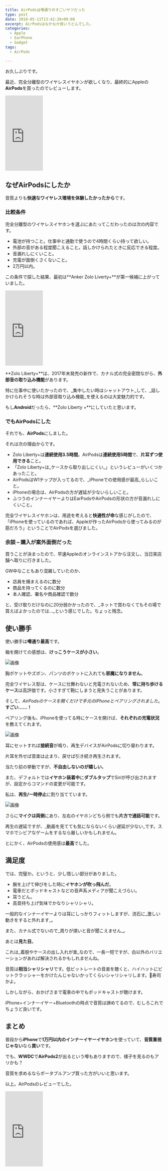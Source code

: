 ```yaml
---
title: AirPodsは噂通りのすごいヤツだった
type: post
date: 2018-05-11T13:42:28+09:00
excerpt: AirPodsはなかなか良いうどんでした。
categories:
  - Apple
  - EarPhone
  - Gadget
tags:
  - AirPods

---
```

お久しぶりです。

最近、完全分離型のワイヤレスイヤホンが欲しくなり、最終的にAppleの**AirPods**を買ったのでレビューします。

<noscript>
  <iframe src="http://rcm-jp.amazon.co.jp/e/cm?t=musikirin07-22&o=9&p=8&l=as1&asins=B01N2VMGT6&fc1=000000&IS2=1&lt1=_blank&m=amazon&lc1=0000FF&bc1=000000&bg1=FFFFFF&f=ifr" style="width:120px;height:240px;" scrolling="no" marginwidth="0" marginheight="0" frameborder="0"></iframe>
</noscript>

<!--more-->

## なぜAirPodsにしたか

音質よりも**快適なワイヤレス環境を体験したかったから**です。

### 比較条件

完全分離型のワイヤレスイヤホンを選ぶにあたってこだわったのは次の内容です。

  * 電池が持つこと。仕事中と通勤で使うので4時間くらい持って欲しい。
  * 外部の音がある程度聞こえること。話しかけられたときに反応できる程度。
  * 音漏れしにくいこと。
  * 充電が面倒くさくないこと。
  * 2万円以内。

この条件で探した結果、最初は**Anker Zolo Liverty+**が第一候補に上がっていました。

<noscript>
  <iframe src="http://rcm-jp.amazon.co.jp/e/cm?t=musikirin07-22&o=9&p=8&l=as1&asins=B075SS3QH1&fc1=000000&IS2=1&lt1=_blank&m=amazon&lc1=0000FF&bc1=000000&bg1=FFFFFF&f=ifr" style="width:120px;height:240px;" scrolling="no" marginwidth="0" marginheight="0" frameborder="0"></iframe>
</noscript>

**Zolo Liberty+**は、2017年末発売の新作で、カナル式の完全密閉ながら、**外部音の取り込み機能**があります。

特に仕事中に使いたかったので、_集中したい時はシャットアウト_して、_話しかけられそうな時は外部音取り込み機能_を使えるのは大変魅力的です。

もし**Android**だったら、**Zolo Liberty +**にしていたと思います。

### でもAirPodsにした

それでも、**AirPods**にしました。

それは次の理由からです。

  * Zolo Liberty+は**連続使用3.5時間**。AirPodsは**連続使用5時間**で、**片耳ずつ使用できる**こと。
  * 「Zolo Liberty+は_ケースから取り出しにくい_」というレビューがいくつかあったこと。
  * AirPodsはW1チップが入ってるので、_iPhoneでの使用感が最高_らしいこと。
  * iPhoneの場合は、AirPodsの方が遅延が少ないらしいこと。
  * ふつうのインナーイヤーよりはEarPodsやAirPodsの形状の方が音漏れしにくいこと。

完全ワイヤレスイヤホンは、用途を考えると**快適性が命**な感じがしたので、「iPhoneを使っているのであれば、Appleが作ったAirPodsから使ってみるのが筋だろう」ということでAirPodsを選びました。

### 余談 &#8211; 購入が案外面倒だった

買うことが決まったので、早速Appleのオンラインストアから注文し、当日実店舗へ取りに行きました。

GW中なこともあり混雑していたのか、

  * 店員を捕まえるのに数分
  * 商品を持ってくるのに数分
  * 本人確認、署名や商品確認で数分

と、受け取りだけなのに20分弱かかったので、_ネットで買わなくてもその場で買えばよかったのでは…_という感じでした。ちょっと残念。

## 使い勝手

使い勝手は**噂通り最高**です。

箱を開けての感想は、**けっこうケースが小さい**。

![画像](../80F64FCE-19F1-4449-84A5-D877FA20E337.jpeg)

胸ポケットやズボン、パンツのポケットに入れても**邪魔になりません**。

完全ワイヤレス型は、ケースに仕舞わないと充電されないため、**常に持ち歩けるケース**は高評価です。小さすぎて鞄にしまうと見失うことがあります。

そして、_AirPodsのケースを開くだけで手元のiPhoneとペアリングされました_。**すごい……！**

ペアリング後も、iPhoneを使ってる時にケースを開けば、**それぞれの充電状況**を教えてくれます。

![画像](../AFC29BF9-241F-41FE-876C-3717983D4CD5.png)

耳にセットすれば**接続音**が鳴り、再生デバイスがAirPodsに切り替わります。

片耳を外せば音楽は止まり、戻せば引き続き再生されます。

当たり前の挙動ですが、**不自由しないのが嬉しい**。

また、デフォルトでは**イヤホン装着中**に**ダブルタップ**でSiriが呼び出されますが、設定からコマンドの変更が可能です。

私は、**再生/一時停止**に割り当てています。

![画像](../01AF3A60-639E-4D38-9BC2-1FE4AE0E830B.png)

さらに**マイクは両側**にあり、左右のイヤホンどちら側でも**片方で通話可能**です。

再生の遅延ですが、_動画を見てても気にならないくらい遅延が少ない_です。スマホでシビアなゲームをするなら厳しいかもしれません。

とにかく、AirPodsの使用感は**最高**でした。

## 満足度

では、完璧か。というと、少し惜しい部分がありました。

  * 腕を上げて伸びをした時に**イヤホンが吹っ飛んだ**。
  * 電車だとポッドキャストなどの音声系メディアが聞こえづらい。
  * 耳うどん。
  * 高音持ち上げ気味でかなりシャリシャリ。

一般的なインナーイヤーよりは耳にしっかりフィットしますが、流石に_激しい動きをすると外れます_。

また、カナル式でないので_周りが煩いと音が聞こえません_。

あとは**見た目**。

これは_着脱やケースの出し入れが楽_なので、一長一短ですが、白以外のバリエーションがあれば解決されるかもしれませんね。

音質は**相当シャリシャリ**です。低ビットレートの音楽を聴くと、ハイハットにビットクラッシャーをかけたんじゃないかってくらいシャリシャリします。&#x1f363;寿司かよ。

しかしながら、おかげさまで電車の中でもポッドキャストが聴けます。

iPhone+インナーイヤー+Bluetoothの時点で音質は諦めてるので、むしろこれでちょうど良いです。

## まとめ

普段から**iPhone**で**1万円以内のインナーイヤーイヤホン**を使っていて、**音質重視じゃない**なら**買い**です。

でも、**WWDC**で**AirPods2**が出るという噂もありますので、様子を見るのもアリかも？

音質を求めるならポータブルアンプ買った方がいいと思います。

以上。AirPodsのレビューでした。

<noscript>
  <iframe src="http://rcm-jp.amazon.co.jp/e/cm?t=musikirin07-22&o=9&p=8&l=as1&asins=B01N2VMGT6&fc1=000000&IS2=1&lt1=_blank&m=amazon&lc1=0000FF&bc1=000000&bg1=FFFFFF&f=ifr" style="width:120px;height:240px;" scrolling="no" marginwidth="0" marginheight="0" frameborder="0"></iframe>
</noscript>